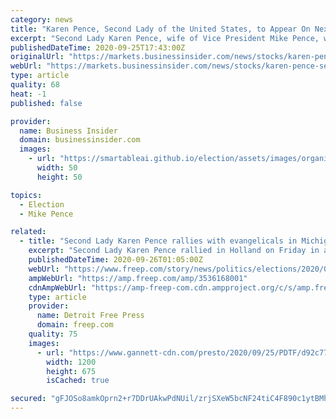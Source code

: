 ```yaml
---
category: news
title: "Karen Pence, Second Lady of the United States, to Appear On Next Steps Forward with Chris Meek On Tuesday"
excerpt: "Second Lady Karen Pence, wife of Vice President Mike Pence, will appear on the VoiceAmerica Talk Radio Network national podcast Next Steps Forward with Chris Meek on Tuesday. Mrs. Pence received her bachelor’s and master’s degrees in elementary education from Butler University and went on to teach art to elementary students for 25 years in her home state of Indiana and Virginia."
publishedDateTime: 2020-09-25T17:43:00Z
originalUrl: "https://markets.businessinsider.com/news/stocks/karen-pence-second-lady-of-the-united-states-to-appear-on-next-steps-forward-with-chris-meek-on-tuesday-1029623770"
webUrl: "https://markets.businessinsider.com/news/stocks/karen-pence-second-lady-of-the-united-states-to-appear-on-next-steps-forward-with-chris-meek-on-tuesday-1029623770"
type: article
quality: 68
heat: -1
published: false

provider:
  name: Business Insider
  domain: businessinsider.com
  images:
    - url: "https://smartableai.github.io/election/assets/images/organizations/businessinsider.com-50x50.jpg"
      width: 50
      height: 50

topics:
  - Election
  - Mike Pence

related:
  - title: "Second Lady Karen Pence rallies with evangelicals in Michigan"
    excerpt: "Second Lady Karen Pence rallied in Holland on Friday in an effort to energize the evangelical base which played a key role in elevating President Donald Trump to victory in Michigan in 2016."
    publishedDateTime: 2020-09-26T01:05:00Z
    webUrl: "https://www.freep.com/story/news/politics/elections/2020/09/25/karen-pence-evangelicals-holland-michigan/3536168001/"
    ampWebUrl: "https://amp.freep.com/amp/3536168001"
    cdnAmpWebUrl: "https://amp-freep-com.cdn.ampproject.org/c/s/amp.freep.com/amp/3536168001"
    type: article
    provider:
      name: Detroit Free Press
      domain: freep.com
    quality: 75
    images:
      - url: "https://www.gannett-cdn.com/presto/2020/09/25/PDTF/d92c7738-9b1a-4ec9-a9dc-414bb347ed27-karen_pence_PH-925009997.jpg?auto=webp&crop=3007,1692,x0,y150&format=pjpg&width=1200"
        width: 1200
        height: 675
        isCached: true

secured: "gFJOSo8amkOprn2+r7DDrUAkwPdNUil/zrjSXeW5bcNF24tiC4F890c1ytBMhWMmRhJnx/II7FBNzCUMfobsy/wD1KMwTfzpCI6YKxn81UB84Lf3TeICPLr3EaMdgKvTG73bFOsPYXoNW2f2UjcdWA8chzFAtkSS2+7cpsMQnoLxcgsyAGhrXEZSM8eUH7fwPJ/WTmp4vf7Aa3AiFIMpwLFw32Zdo/gXDSZTl0OVCrYdIfKZZlEqOgiOoIosyY9Ron96x5oP7flTOLBSECLnSFGJkQuFj/oDTW45vMGaBmbBMD6eCtr1cLdwjIadSzGXN1QRduPAxdTS2DxJ+haYQGaa4Qe7U7lTlq9BZFXqR4U=;zbC3Cw7BpWGQG+agHy5ACQ=="
---
```


